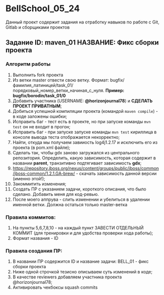 # BellSchool_05_24

Данный проект содержит задания на отработку навыков по работе с Git, Gitlab и сборщиками проектов

## Задание ID: maven_01 НАЗВАНИЕ: Фикс сборки проекта

### Алгоритм работы

1) Выполнить fork проекта
4) Из ветки master отвести свою ветку. Формат: bugfix/фамилия_латиницей/task_01/порядковый_номер_ветки_начиная_с_нуля. **Пример: bugfix/borodin/task_01/0**
5) Добавить участника (USERNAME: **@horizonjournal78**) и **СДЕЛАТЬ ПРОЕКТ ПРИВАТНЫМ**;
6) Добиться успешной компиляции проекта (командой `maven compile`) - в коде заложены ошибки; 
7) Исправить баг - тест есть в проекте, но при запуске команды `mvn test` он не входит в прогон; 
8) Исправить баг - при запуске запуске команды `mvn test` кириллица в консоле вывода теста отображается некорректно; 
9) Найти, откуда мы получаем завииость log4j1.2.17 и исключить его из проекта (в pom.xml файле); 
10) Сделать так, чтобы gdx заново загружался из центрального репозитория. Определить, какую зависимость, которая содержит в названии **parent**, транзитивно подтягивает зависимость **gdx**;
11) https://repository.jboss.org/nexus/content/groups/public/jboss/common/jboss-common/1.2.1.GA-brew/ - скачать зависимость данной версии (именно этой!); 
12) Закоммитить изменения;
13) Создать ПР с указанием задачи, короткого описания, что было сделано. Добавить меня для код-ревью.
14) После моего аппрува - слить изменении и убелиться в удалении именной ветки. Должна остаться только master-ветка

### Правила коммитов:
1) На пункты 5,6,7,8,10 - на каждый пункт ЗАВЕСТИ ОТДЕЛЬНЫЙ КОММИТ (для тренировки и для удобства проверки хода работы);
2) Формат названия - ID

### Правила создания ПР:
1) В названии ПР содержится ID и название задачи: BELL_01 - фикс сборки проекта
2) Ниже одной строчкой тезисно описываем суть изменений в коде;
3) В качестве reviewers добавляем участника проекта @horizonjournal78;
4) Активировать чекбоксы squash commits
